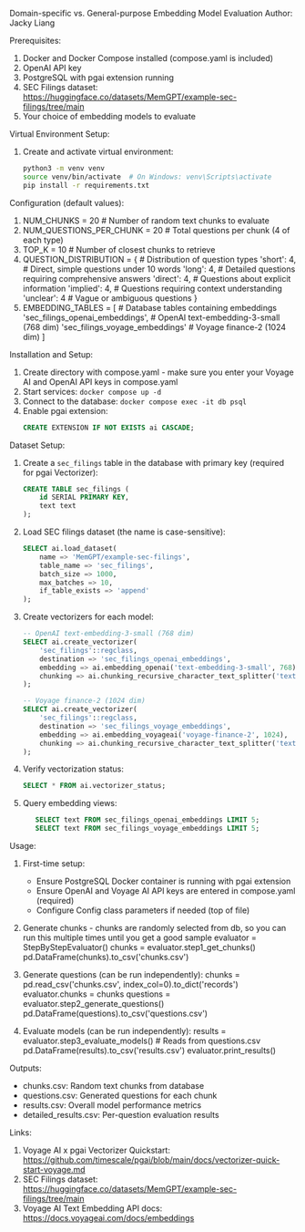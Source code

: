 Domain-specific vs. General-purpose Embedding Model Evaluation
Author: Jacky Liang

Prerequisites:
1. Docker and Docker Compose installed (compose.yaml is included)
2. OpenAI API key
3. PostgreSQL with pgai extension running
4. SEC Filings dataset: https://huggingface.co/datasets/MemGPT/example-sec-filings/tree/main
5. Your choice of embedding models to evaluate

Virtual Environment Setup:
1. Create and activate virtual environment:   

   ```bash
   python3 -m venv venv
   source venv/bin/activate  # On Windows: venv\Scripts\activate
   pip install -r requirements.txt
   ```

Configuration (default values):
1. NUM_CHUNKS = 20               # Number of random text chunks to evaluate
2. NUM_QUESTIONS_PER_CHUNK = 20  # Total questions per chunk (4 of each type)
3. TOP_K = 10                    # Number of closest chunks to retrieve
4. QUESTION_DISTRIBUTION = {      # Distribution of question types
    'short': 4,    # Direct, simple questions under 10 words
    'long': 4,     # Detailed questions requiring comprehensive answers
    'direct': 4,   # Questions about explicit information
    'implied': 4,  # Questions requiring context understanding
    'unclear': 4   # Vague or ambiguous questions
}
5. EMBEDDING_TABLES = [          # Database tables containing embeddings
    'sec_filings_openai_embeddings',  # OpenAI text-embedding-3-small (768 dim)
    'sec_filings_voyage_embeddings'   # Voyage finance-2 (1024 dim)
]

Installation and Setup:
1. Create directory with compose.yaml - make sure you enter your Voyage AI and OpenAI API keys in compose.yaml
2. Start services: `docker compose up -d`
3. Connect to the database: `docker compose exec -it db psql`
3. Enable pgai extension:
   ```sql
   CREATE EXTENSION IF NOT EXISTS ai CASCADE;
   ```

Dataset Setup:
1. Create a `sec_filings` table in the database with primary key (required for pgai Vectorizer):

   ```sql
   CREATE TABLE sec_filings (
       id SERIAL PRIMARY KEY,
       text text
   );
   ```

2. Load SEC filings dataset (the name is case-sensitive):
   ```sql
   SELECT ai.load_dataset(
       name => 'MemGPT/example-sec-filings',
       table_name => 'sec_filings',
       batch_size => 1000,
       max_batches => 10,
       if_table_exists => 'append'
   );
   ```

2. Create vectorizers for each model:
   ```sql
   -- OpenAI text-embedding-3-small (768 dim)
   SELECT ai.create_vectorizer(
       'sec_filings'::regclass,
       destination => 'sec_filings_openai_embeddings',
       embedding => ai.embedding_openai('text-embedding-3-small', 768),
       chunking => ai.chunking_recursive_character_text_splitter('text', 512, 50)
   );

   -- Voyage finance-2 (1024 dim)
   SELECT ai.create_vectorizer(
       'sec_filings'::regclass,
       destination => 'sec_filings_voyage_embeddings',
       embedding => ai.embedding_voyageai('voyage-finance-2', 1024),
       chunking => ai.chunking_recursive_character_text_splitter('text', 512, 50)
   );
   ```

3. Verify vectorization status:

   ```sql
   SELECT * FROM ai.vectorizer_status;
   ```

4. Query embedding views:

   ```sql
      SELECT text FROM sec_filings_openai_embeddings LIMIT 5;
      SELECT text FROM sec_filings_voyage_embeddings LIMIT 5;
   ```

Usage:
1. First-time setup:
   - Ensure PostgreSQL Docker container is running with pgai extension
   - Ensure OpenAI and Voyage AI API keys are entered in compose.yaml (required)
   - Configure Config class parameters if needed (top of file)

2. Generate chunks - chunks are randomly selected from db, so you can run
                     this multiple times until you get a good sample
   evaluator = StepByStepEvaluator()
   chunks = evaluator.step1_get_chunks()
   pd.DataFrame(chunks).to_csv('chunks.csv')

3. Generate questions (can be run independently):
   chunks = pd.read_csv('chunks.csv', index_col=0).to_dict('records')
   evaluator.chunks = chunks
   questions = evaluator.step2_generate_questions()
   pd.DataFrame(questions).to_csv('questions.csv')

4. Evaluate models (can be run independently):
   results = evaluator.step3_evaluate_models()  # Reads from questions.csv
   pd.DataFrame(results).to_csv('results.csv')
   evaluator.print_results()

Outputs:
- chunks.csv: Random text chunks from database
- questions.csv: Generated questions for each chunk
- results.csv: Overall model performance metrics
- detailed_results.csv: Per-question evaluation results

Links:
1. Voyage AI x pgai Vectorizer Quickstart: https://github.com/timescale/pgai/blob/main/docs/vectorizer-quick-start-voyage.md
2. SEC Filings dataset: https://huggingface.co/datasets/MemGPT/example-sec-filings/tree/main
3. Voyage AI Text Embedding API docs: https://docs.voyageai.com/docs/embeddings